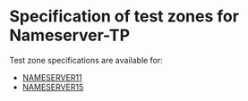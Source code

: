 # Specification of test zones for Nameserver-TP


Test zone specifications are available for:

* [NAMESERVER11](nameserver11.md)
* [NAMESERVER15](nameserver15.md)

